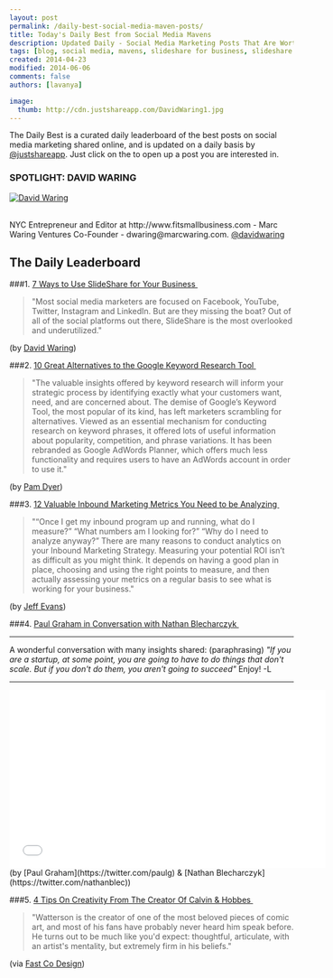 ```yaml
---
layout: post
permalink: /daily-best-social-media-maven-posts/
title: Today's Daily Best from Social Media Mavens
description: Updated Daily - Social Media Marketing Posts That Are Worth Sharing
tags: [blog, social media, mavens, slideshare for business, slideshare for marketing,  ]
created: 2014-04-23
modified: 2014-06-06
comments: false
authors: [lavanya]

image:
  thumb: http://cdn.justshareapp.com/DavidWaring1.jpg
---
```


The Daily Best is a curated daily leaderboard of the best posts on social media marketing shared online, and is updated on a daily basis by [@justshareapp](http://twitter.com/justshareapp). Just click on the <i class="icon-link"></i> to open up a post you are interested in.

<div class="article-author-main border-box">
    <h3>SPOTLIGHT: DAVID WARING</h3>
    <a href="https://twitter.com/davidwaring"><img src="http://cdn.justshareapp.com/DavidWaring1.jpg" class="bio-photo large" alt="David Waring"></a>
    <br><br>
<p>NYC Entrepreneur and Editor at http://www.fitsmallbusiness.com  - Marc Waring Ventures Co-Founder - dwaring@marcwaring.com. <a href="https://twitter.com/davidwaring">@davidwaring</a> </p>
</div>

## The Daily Leaderboard

###1. [7 Ways to Use SlideShare for Your Business&nbsp;<i class="icon-link"></i>](http://nuzzel.com/sharedstory/06052014/socialmediaexaminer/7_ways_to_use_slideshare_for_your_business)
>"Most social media marketers are focused on Facebook, YouTube, Twitter, Instagram and LinkedIn. But are they missing the boat? Out of all of the social platforms out there, SlideShare is the most overlooked and underutilized."

(by [David Waring](https://twitter.com/davidwaring))


###2.  [10 Great Alternatives to the Google Keyword Research Tool&nbsp;<i class="icon-link"></i>](http://www.pamorama.net/2014/01/04/10-keyword-research-tools/)
>"The valuable insights offered by keyword research will inform your strategic process by identifying exactly what your customers want, need, and are concerned about. The demise of Google’s Keyword Tool, the most popular of its kind, has left marketers scrambling for alternatives. Viewed as an essential mechanism for conducting research on keyword phrases, it offered lots of useful information about popularity, competition, and phrase variations. It has been rebranded as Google AdWords Planner, which offers much less functionality and requires users to have an AdWords account in order to use it."

(by [Pam Dyer](https://twitter.com/pamdyer))


###3. [12 Valuable Inbound Marketing Metrics You Need to be Analyzing&nbsp;<i class="icon-link"></i>](http://www.inboundmarketingagents.com/inbound-marketing-agents-blog/bid/346807/12-Valuable-Inbound-Marketing-Metrics-You-Need-to-be-Analyzing)
>"“Once I get my inbound program up and running, what do I measure?” 
“What numbers am I looking for?” 
“Why do I need to analyze anyway?” 
There are many reasons to conduct analytics on your Inbound Marketing Strategy. 
Measuring your potential ROI isn’t as difficult as you might think. 
It depends on having a good plan in place, choosing and using the right points to measure, and then actually assessing your metrics on a regular basis to see what is working for your business."

(by [Jeff Evans](https://twitter.com/InboundAgent))


###4. [Paul Graham in Conversation with Nathan Blecharczyk&nbsp;<i class="icon-link"></i>](https://www.youtube.com/watch?v=nrWavoJsEks)
***
A wonderful conversation with many insights shared: (paraphrasing) *"If you are a startup, at some point, you are going to have to do things that don't scale. But if you don't do them, you aren't going to succeed"*
Enjoy! -L

***
<iframe width="560" height="315" src="//www.youtube.com/embed/nrWavoJsEks" frameborder="0" allowfullscreen></iframe>
<br/>
(by [Paul Graham](https://twitter.com/paulg) & [Nathan Blecharczyk](https://twitter.com/nathanblec))


###5. [4 Tips On Creativity From The Creator Of Calvin & Hobbes&nbsp;<i class="icon-link"></i>](url)
>"Watterson is the creator of one of the most beloved pieces of comic art, and most of his fans have probably never heard him speak before. He turns out to be much like you'd expect: thoughtful, articulate, with an artist's mentality, but extremely firm in his beliefs."

(via [Fast Co Design](https://twitter.com/FastCoDesign))
